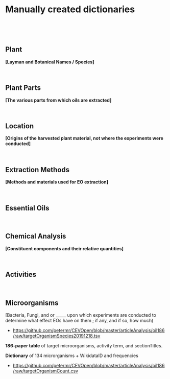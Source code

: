 **Manually created dictionaries**
=================================

 

 

**Plant**
---------

**[Layman and Botanical Names / Species]**

 

**Plant Parts**
---------------

**[The various parts from which oils are extracted]**

 

**Location**
------------

**[Origins of the harvested plant material, not where the experiments were
conducted]**

 

**Extraction Methods**
----------------------

**[Methods and materials used for EO extraction]**

 

**Essential Oils**
------------------

 

**Chemical Analysis**
---------------------

**[Constituent components and their relative quantities]**

 

**Activities** 
---------------

 

**Microorganisms**
------------------

[Bacteria, Fungi, and or \____\_ upon which experiments are conducted to
determine what effect EOs have on them ; if any, and if so, how much)

-   https://github.com/petermr/CEVOpen/blob/master/articleAnalysis/oil186/raw/targetOrganismSpecies20191218.tsv

**186-paper table** of target microorganisms, activity term, and sectionTitles.

**Dictionary** of 134 microrganisms + WikidataID and frequencies

-   https://github.com/petermr/CEVOpen/blob/master/articleAnalysis/oil186/raw/targetOrganismCount.csv

 

 
